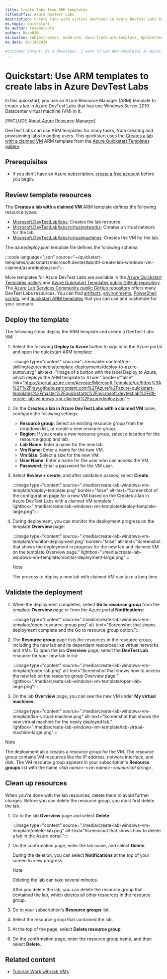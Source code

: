 ```yaml
---
title: Create labs from ARM templates
titleSuffix: Azure DevTest Labs
description: Create labs with virtual machines in Azure DevTest Labs by using Azure Resource Manager (ARM) templates.
ms.topic: quickstart
ms.author: rosemalcolm
author: RoseHJM
ms.custom: subject-armqs, mode-arm, devx-track-arm-template, UpdateFrequency2
ms.date: 06/14/2024

#customer intent: As a developer, I want to use ARM templates in Azure DevTest Labs so that I can create labs with virtual machines.
---
```


# Quickstart: Use ARM templates to create labs in Azure DevTest Labs

In this quickstart, you use an Azure Resource Manager (ARM) template to create a lab in Azure DevTest Labs that has one Windows Server 2019 Datacenter virtual machine (VM) in it.

[!INCLUDE [About Azure Resource Manager](../../includes/resource-manager-quickstart-introduction.md)]

DevTest Labs can use ARM templates for many tasks, from creating and provisioning labs to adding users. This quickstart uses the [Creates a lab with a claimed VM](https://azure.microsoft.com/resources/templates/dtl-create-lab-windows-vm-claimed) ARM template from the [Azure Quickstart Templates gallery](/samples/browse/?expanded=azure&products=azure-resource-manager).

## Prerequisites

- If you don't have an Azure subscription, [create a free account](https://azure.microsoft.com/free/?WT.mc_id=A261C142F) before you begin.

## Review template resources

The **Creates a lab with a claimed VM** ARM template defines the following resource types:

- [Microsoft.DevTestLab/labs](/azure/templates/microsoft.devtestlab/labs?pivots=deployment-language-arm-template): Creates the lab resource.
- [Microsoft.DevTestLab/labs/virtualnetworks](/azure/templates/microsoft.devtestlab/labs/virtualnetworks?pivots=deployment-language-arm-template): Creates a virtual network for the lab.
- [Microsoft.DevTestLab/labs/virtualmachines](/azure/templates/microsoft.devtestlab/labs/virtualmachines?pivots=deployment-language-arm-template): Creates the VM for the lab.

The _azuredeploy.json_ template file defines the following schema:

:::code language="json" source="~/quickstart-templates/quickstarts/microsoft.devtestlab/dtl-create-lab-windows-vm-claimed/azuredeploy.json":::

More templates for Azure DevTest Labs are available in the [Azure Quickstart Templates gallery](https://azure.microsoft.com/resources/templates/?resourceType=Microsoft.Devtestlab) and [Azure Quickstart Templates public GitHub repository](https://github.com/Azure/azure-quickstart-templates/tree/master/quickstarts/microsoft.devtestlab). The [Azure Lab Services Community public GitHub repository](https://github.com/Azure/azure-devtestlab/tree/master) offers many DevTest Labs resources. You can find [artifacts](https://github.com/Azure/azure-devtestlab/tree/master/Artifacts), [environments](https://github.com/Azure/azure-devtestlab/tree/master/Environments), [PowerShell scripts](https://github.com/Azure/azure-devtestlab/tree/master/samples/DevTestLabs/Scripts), and [quickstart ARM templates](https://github.com/Azure/azure-devtestlab/tree/master/samples/DevTestLabs/QuickStartTemplates) that you can use and customize for your scenario.

## Deploy the template

The following steps deploy the ARM template and create a DevTest Labs VM:

1. Select the following **Deploy to Azure** button to sign in to the Azure portal and open the quickstart ARM template:

   :::image type="content" source="~/reusable-content/ce-skilling/azure/media/template-deployments/deploy-to-azure-button.svg" alt-text="Image of a button with the label Deploy to Azure, which deploys the ARM template to Azure." border="false" link="https://portal.azure.com/#create/Microsoft.Template/uri/https%3A%2F%2Fraw.githubusercontent.com%2FAzure%2Fazure-quickstart-templates%2Fmaster%2Fquickstarts%2Fmicrosoft.devtestlab%2Fdtl-create-lab-windows-vm-claimed%2Fazuredeploy.json":::

1. On the **Creates a lab in Azure DevTest Labs with a claimed VM** pane, configure the following settings:

   - **Resource group**: Select an existing resource group from the dropdown list, or create a new resource group.
   - **Region**: If you create a new resource group, select a location for the resource group and lab.
   - **Lab Name**: Enter a name for the new lab.
   - **Vm Name**: Enter a name for the new VM.
   - **Vm Size**: Select a size for the new VM.
   - **User Name**: Enter a name for the user who can access the VM.
   - **Password**: Enter a password for the VM user.

1. Select **Review + create**, and after validation passes, select **Create**.

   :::image type="content" source="./media/create-lab-windows-vm-template/deploy-template.png" border="false" alt-text="Screenshot of the configuration page for a new VM based on the Creates a lab in Azure DevTest Labs with a claimed VM template." lightbox="./media/create-lab-windows-vm-template/deploy-template-large.png":::

1. During deployment, you can monitor the deployment progress on the template **Overview** page:

   :::image type="content" source="./media/create-lab-windows-vm-template/monitor-deployment.png" border="false" alt-text="Screenshot that shows the deployment in progress for the new lab and claimed VM on the template Overview page." lightbox="./media/create-lab-windows-vm-template/monitor-deployment-large.png":::

   > [!NOTE]
   > The process to deploy a new lab with claimed VM can take a long time.

## Validate the deployment

1. When the deployment completes, select **Go to resource group** from the template **Overview** page or from the Azure portal **Notifications**:

   :::image type="content" source="./media/create-lab-windows-vm-template/open-resource-group.png" alt-text="Screenshot that shows deployment complete and the Go to resource group option.":::

1. The **Resource group** page lists the resources in the resource group, including the new lab and its dependent resources like virtual networks and VMs. To open the lab **Overview** page, select the **DevTest Lab** resource for your new lab in list:

   :::image type="content" source="./media/create-lab-windows-vm-template/open-lab.png" alt-text="Screenshot that shows how to access the new lab on the  resource group Overview page." lightbox="./media/create-lab-windows-vm-template/open-lab-large.png":::

1. On the lab **Overview** page, you can see the new VM under **My virtual machines**:

   :::image type="content" source="./media/create-lab-windows-vm-template/lab-virtual-machine.png" alt-text="Screenshot that shows the new virtual machine for the newly deployed lab." lightbox="./media/create-lab-windows-vm-template/lab-virtual-machine-large.png":::

> [!NOTE]
> The deployment also creates a resource group for the VM. The resource group contains VM resources like the IP address, network interface, and disk. The VM resource group appears in your subscription's **Resource groups** list with the name _\<lab name>-\<vm name>-\<numerical string>_.

## Clean up resources

When you're done with the lab resources, delete them to avoid further charges. Before you can delete the resource group, you must first delete the lab.

1. Go to the lab **Overview** page and select **Delete**:

   :::image type="content" source="./media/create-lab-windows-vm-template/delete-lab.png" alt-text="Screenshot that shows how to delete a lab in the Azure portal.":::

1. On the confirmation page, enter the lab name, and select **Delete**.

   During the deletion, you can select **Notifications** at the top of your screen to view progress.
   
   > [!NOTE]
   > Deleting the lab can take several minutes.

   After you delete the lab, you can delete the resource group that contained the lab, which deletes all other resources in the resource group.

1. Go to your subscription's **Resource groups** list.

1. Select the resource group that contained the lab.

1. At the top of the page, select **Delete resource group**.

1. On the confirmation page, enter the resource group name, and then select **Delete**.

## Related content

- [Tutorial: Work with lab VMs](tutorial-use-custom-lab.md)
